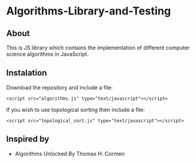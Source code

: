 # Algorithms-Library-and-Testing

## About

This is JS library which contains the implementation of different computer science algorithms in JavaScript.

## Instalation

Download the repository and include a file:

`<script src="algorithms.js" type="text/javascript"></script>`

If you wish to use topological sorting then include a file:

`<script src="topological_sort.js" type="text/javascript"></script>`

## Inspired by

* Algorithms Unlocked By Thomas H. Cormen
